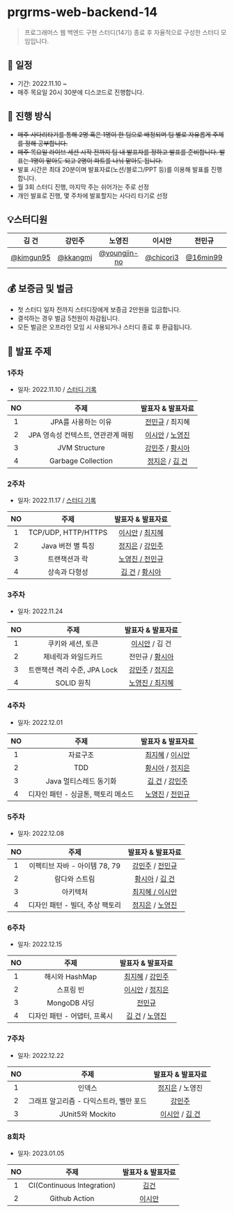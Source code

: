 # prgrms-web-backend-14

> 프로그래머스 웹 백엔드 구현 스터디(14기) 종료 후 자율적으로 구성한 스터디 모임입니다.

## 📆 일정

- 기간: 2022.11.10 ~
- 매주 목요일 20시 30분에 디스코드로 진행합니다.

## 📑 진행 방식

- ~~매주 사다리타기를 통해 2명 혹은 1명이 한 팀으로 배정되며 팀 별로 자유롭게 주제를 정해 공부합니다.~~  
- ~~매주 목요일 라이브 세션 시작 전까지 팀 내 발표자를 정하고 발표를 준비합니다. 발표는 1명이 맡아도 되고 2명이 파트를 나눠 맡아도 됩니다.~~
- 발표 시간은 최대 20분이며 발표자료(노션/블로그/PPT 등)를 이용해 발표를 진행합니다.
- 월 3회 스터디 진행, 마지막 주는 쉬어가는 주로 선정  
- 개인 발표로 진행, 몇 주차에 발표할지는 사다리 타기로 선정  


## 💡스터디원

|                  김 건                   |                 강민주                 |                     노영진                     |                  이시안                  |                 전민규                 |                   정지은                   |                   최지혜                   |                  ~~황시아~~                  |
| :--------------------------------------: | :------------------------------------: | :--------------------------------------------: | :--------------------------------------: | :------------------------------------: | :----------------------------------------: | :----------------------------------------: | :--------------------------------------: |
| [@kimgun95](https://github.com/kimgun95) | [@kkangmj](https://github.com/kkangmj) | [@youngjin-no](https://github.com/youngjin-no) | [@chicori3](https://github.com/chicori3) | [@16min99](https://github.com/16min99) | [@ewqsaz123](https://github.com/ewqsaz123) | [@hellooz19](https://github.com/hellooz19) | ~~[@miro7923](https://github.com/miro7923)~~ |

## 💰 보증금 및 벌금

- 첫 스터디 일자 전까지 스터디장에게 보증금 2만원을 입금합니다.
- 결석하는 경우 벌금 5천원이 차감됩니다.
- 모든 벌금은 오프라인 모임 시 사용되거나 스터디 종료 후 환급됩니다.

## 📌 발표 주제

### 1주차

- 일자: 2022.11.10 / [스터디 기록](https://github.com/November-22/prgrms-web-backend-14/blob/main/Week01/study_log_01.md)

| NO  |                주제                |                                                                                                                      발표자 & 발표자료                                                                                                                       |
| :-: | :--------------------------------: | :----------------------------------------------------------------------------------------------------------------------------------------------------------------------------------------------------------------------------------------------------------: |
|  1  |        JPA를 사용하는 이유         |                                                                                 [전민규](https://phase-drip-eab.notion.site/1-JPA-33ce2b7438144d6d857466f5523077ad) / 최지혜                                                                                 |
|  2  | JPA 영속성 컨텍스트, 연관관계 매핑 | [이시안](https://chicori3.github.io/%EA%B0%9C%EB%85%90/JPA-%EC%98%81%EC%86%8D%EC%84%B1-%EC%BB%A8%ED%85%8D%EC%8A%A4%ED%8A%B8-%ED%9B%91%EC%96%B4%EB%B3%B4%EA%B8%B0/) / [노영진](https://lateral-twilight-7e1.notion.site/JPA-f0cbc398baf94428b175fe1fe717934c) |
|  3  |           JVM Structure            |                                        [강민주](https://velog.io/@mangoo/JVM-Structure-1) / [황시아](https://velog.io/@miro7923/JAVA-JVMJava-Virtual-Machine-%EC%9E%90%EB%B0%94%EA%B0%80%EC%83%81%EB%A8%B8%EC%8B%A0)                                         |
|  4  |         Garbage Collection         |                                            [정지은](https://bejewled-sprout-4d3.notion.site/_-GC-Garbage-Collection-4c95974821dc46df9ef7eab425724ea9) / [김 건](https://blog.naver.com/harrison1995/222925123116)                                            |

### 2주차

- 일자: 2022.11.17 / [스터디 기록](https://github.com/November-22/prgrms-web-backend-14/blob/main/Week02/study_log_02.md)

| NO  |        주제         |                                                                                        발표자 & 발표자료                                                                                         |
| :-: | :-----------------: | :----------------------------------------------------------------------------------------------------------------------------------------------------------------------------------------------: |
|  1  | TCP/UDP, HTTP/HTTPS |      [이시안](https://chicori3.github.io/cs/TCP-UDP-%ED%9B%91%EC%96%B4%EB%B3%B4%EA%B8%B0/) / [최지혜](https://spotty-nation-a51.notion.site/HTTP-vs-HTTPS-1a8fa89c4d9243bbabcdaf6b8d152162)      |
|  2  |  Java 버전 별 특징  | [정지은](https://bejewled-sprout-4d3.notion.site/_-85815e37ab564e7d941664620c695f70) / [강민주](https://velog.io/@mangoo/Java-%EB%B2%84%EC%A0%84%EC%97%90-%EB%94%B0%EB%A5%B8-%ED%8A%B9%EC%A7%95) |
|  3  |    트랜잭션과 락    |                                                     [노영진 / 전민규](https://phase-drip-eab.notion.site/2-e08bea039237417d92bb1a0c697d9708)                                                     |
|  4  |    상속과 다형성    |       [김 건](https://blog.naver.com/harrison1995/222929667034) / [황시아](https://velog.io/@miro7923/JAVA-%EC%83%81%EC%86%8Dinheritance%EA%B3%BC-%EB%8B%A4%ED%98%95%EC%84%B1polymorphism)       |

### 3주차

- 일자: 2022.11.24

| NO  |             주제             |                                                                    발표자 & 발표자료                                                                     |
| :-: | :--------------------------: | :------------------------------------------------------------------------------------------------------------------------------------------------------: |
|  1  |      쿠키와 세션, 토큰       |                        [이시안](https://chicori3.github.io/cs/%EC%BF%A0%ED%82%A4-%EC%84%B8%EC%85%98-%ED%86%A0%ED%81%B0/) / 김 건                         |
|  2  |     제네릭과 와일드카드      |  전민규 / [황시아](https://velog.io/@miro7923/JAVA-%EC%A0%9C%EB%84%A4%EB%A6%ADGenerics%EA%B3%BC-%EC%99%80%EC%9D%BC%EB%93%9C%EC%B9%B4%EB%93%9CWildcard)   |
|  3  | 트랜잭션 격리 수준, JPA Lock | [강민주](https://github.com/kkangmj/db-isolation-and-lock) / [정지은](https://bejewled-sprout-4d3.notion.site/JPA-Lock-24ac8dc7df6d4250aa4d194240a6d24e) |
|  4  |          SOLID 원칙          |                           [노영진 / 최지혜](https://spotty-nation-a51.notion.site/OOP-SOLID-08d20af59d8a4e62aef826362c69043b)                            |

### 4주차

- 일자: 2022.12.01

| NO  |                주제                 |                                                                                                                 발표자 & 발표자료                                                                                                                  |
| :-: | :---------------------------------: | :------------------------------------------------------------------------------------------------------------------------------------------------------------------------------------------------------------------------------------------------: |
|  1  |              자료구조               |                                          [최지혜](https://spotty-nation-a51.notion.site/83183f20e1274f578c7fbd4415ae86b7) / [이시안](https://chicori3.github.io/cs/%EC%9E%90%EB%A3%8C%EA%B5%AC%EC%A1%B0/)                                          |
|  2  |                 TDD                 | [황시아](https://velog.io/@miro7923/TDD-Test-Driven-Development%ED%85%8C%EC%8A%A4%ED%8A%B8-%EC%A3%BC%EB%8F%84-%EA%B0%9C%EB%B0%9C) / [정지은](https://bejewled-sprout-4d3.notion.site/TDD-Test-Driven-Development-7465aa749f324c6d99a38fdb8afda612) |
|  3  |       Java 멀티스레드 동기화        |                                                                 [김 건](https://blog.naver.com/harrison1995/222941723173) / [강민주](https://velog.io/@mangoo/java-thread-safety)                                                                  |
|  4  | 디자인 패턴 - 싱글톤, 팩토리 메소드 |                [노영진](https://lateral-twilight-7e1.notion.site/c702afcaa338480c927829786b50b456) / [전민규](https://velog.io/@16min99/%ED%8C%A9%ED%86%A0%EB%A6%AC-%EB%A9%94%EC%86%8C%EB%93%9C-%ED%8C%A8%ED%84%B4-Factory-method)                 |

### 5주차

- 일자: 2022.12.08

| NO  |              주제               |                                                                                                                              발표자 & 발표자료                                                                                                                              |
| :-: | :-----------------------------: | :-------------------------------------------------------------------------------------------------------------------------------------------------------------------------------------------------------------------------------------------------------------------------: |
|  1  |  이펙티브 자바 - 아이템 78, 79  |                                                               [강민주](https://velog.io/@mangoo/Effective-Java-3E-1-Item-78-79) / [전민규](https://sodamwon.notion.site/78-3726c2bb15fc46d491584ed38df08d8d)                                                                |
|  2  |          람다와 스트림          | [황시아](https://velog.io/@miro7923/JAVA-%EB%9E%8C%EB%8B%A4%EC%99%80-%EC%8A%A4%ED%8A%B8%EB%A6%BCLambda-Stream) / <a href="https://docs.google.com/viewer?url=https://github.com/November-22/prgrms-web-backend-14/files/10194421/java.lambda.pdf" target="_blank">김 건</a> |
|  3  |            아키텍처             |                                                                                          [최지혜 / 이시안](https://spotty-nation-a51.notion.site/d1f348a18d82423faeb3dd9d015d6b34)                                                                                          |
|  4  | 디자인 패턴 - 빌더, 추상 팩토리 |                                                  [정지은](https://bejewled-sprout-4d3.notion.site/e1ee96aecd8040dbb03a380cfbae8175) / [노영진](https://lateral-twilight-7e1.notion.site/5e7fe84a798540619230f07b720bc23e)                                                   |

### 6주차

- 일자: 2022.12.15

| NO  |             주제             |                                                                                                                        발표자 & 발표자료                                                                                                                        |
| :-: | :--------------------------: | :-------------------------------------------------------------------------------------------------------------------------------------------------------------------------------------------------------------------------------------------------------------: |
|  1  |        해시와 HashMap        |                                                               [최지혜](https://spotty-nation-a51.notion.site/b404691d681848579fddfb36796aeaef) / [강민주](https://velog.io/@mangoo/java-hashmap)                                                                |
|  2  |          스프링 빈           | [이시안](https://chicori3.github.io/spring/%EC%8A%A4%ED%94%84%EB%A7%81-%EB%B9%88%EA%B3%BC-%EC%BB%A8%ED%85%8C%EC%9D%B4%EB%84%88-%EC%82%B4%ED%8E%B4%EB%B3%B4%EA%B8%B0/) / [정지은](https://bejewled-sprout-4d3.notion.site/Bean-afaa4fce5d0e47af94dac0639dc19815) |
|  3  |         MongoDB 샤딩         |                                                                                             [전민규](https://sodamwon.notion.site/d50099eacc704483a4dc02cd55eef8cc)                                                                                             |
|  4  | 디자인 패턴 - 어댑터, 프록시 |                                                         [김 건](https://blog.naver.com/harrison1995/222957542141) / [노영진](https://lateral-twilight-7e1.notion.site/076c035352e44f8582bf8485532ec745)                                                         |

### 7주차

- 일자: 2022.12.22

| NO  |                  주제                   |                                           발표자 & 발표자료                                           |
| :-: | :-------------------------------------: | :---------------------------------------------------------------------------------------------------: |
|  1  |                 인덱스                  |    [정지은](https://bejewled-sprout-4d3.notion.site/_DB-e29e6de9fcfd45dbb3a2132a01fded35) / 노영진    |
|  2  | 그래프 알고리즘 - 다익스트라, 벨만 포드 |         [강민주](https://nettle-yellowhorn-6b9.notion.site/0ea8a4f12b59407dbc467731f75e632e)          |
|  3  |                 JUnit5와 Mockito                  | [이시안](https://chicori3.github.io/spring/test/JUnit5-%ED%9B%91%EC%96%B4%EB%B3%B4%EA%B8%B0/) / [김 건](https://blog.naver.com/harrison1995/222969511569) |

### 8회차

- 일자: 2023.01.05

| NO  |                  주제                   |                                           발표자 & 발표자료                                           |
| :-: | :-------------------------------------: | :---------------------------------------------------------------------------------------------------: |
|  1  | CI(Continuous Integration) |    [김건](https://blog.naver.com/harrison1995/222981389170)    |
|  2  | Github Action |  [이시안](https://chicori3.github.io/%EC%82%BD%EC%A7%88/Github-Action-%EC%9D%84-%EC%82%AC%EC%9A%A9%ED%95%B4%EB%B3%B4%EC%9E%90/) |

